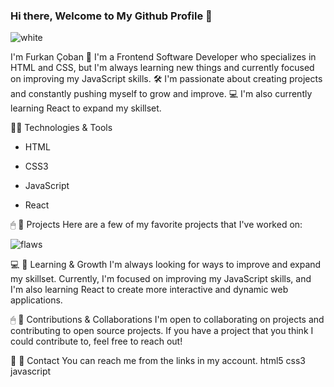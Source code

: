 ### Hi there, Welcome to My Github Profile 👋
![white](https://user-images.githubusercontent.com/129904143/233822196-e8b5a44e-0963-49c9-88a8-353185a3d43a.gif)

I'm Furkan Çoban 👋 I'm a Frontend Software Developer who specializes in HTML and CSS, but I'm always learning new things and currently focused on improving my JavaScript skills. 
 🛠 I'm passionate about creating projects and constantly pushing myself to grow and improve. 💻 I'm also currently learning React to expand my skillset.

🔎📌 Technologies & Tools

- HTML

- CSS3

- JavaScript

- React

🖱 📌 Projects
Here are a few of my favorite projects that I've worked on:

![flaws](https://user-images.githubusercontent.com/129904143/233822166-6e98f16d-bb7e-4122-a49d-0766b8d3c38d.gif)

💻 📌 Learning & Growth
I'm always looking for ways to improve and expand my skillset. Currently, I'm focused on improving my JavaScript skills, and I'm also learning React to create more interactive and dynamic web applications.

🖱 📌 Contributions & Collaborations
I'm open to collaborating on projects and contributing to open source projects. If you have a project that you think I could contribute to, feel free to reach out!

📱 📌 Contact
You can reach me from the links in my account.
html5 css3 javascript  
